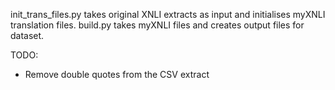 init_trans_files.py takes original XNLI extracts as input and initialises myXNLI translation files.
build.py takes myXNLI files and creates output files for dataset.

TODO:
* Remove double quotes from the CSV extract
